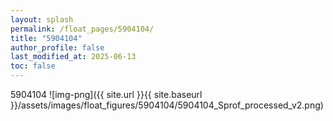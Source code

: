 ```yaml
---
layout: splash
permalink: /float_pages/5904104/
title: "5904104"
author_profile: false
last_modified_at: 2025-06-13
toc: false
---
```

 
5904104
![img-png]({{ site.url }}{{ site.baseurl }}/assets/images/float_figures/5904104/5904104_Sprof_processed_v2.png)